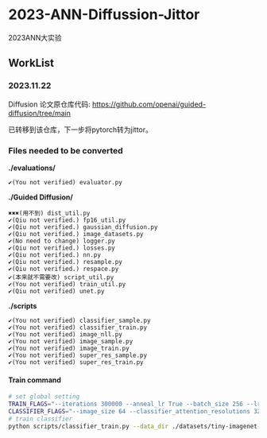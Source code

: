 # 2023-ANN-Diffussion-Jittor

2023ANN大实验

## WorkList

### 2023.11.22

Diffusion 论文原仓库代码: https://github.com/openai/guided-diffusion/tree/main

已转移到该仓库，下一步将pytorch转为jittor。

### Files needed to be converted

**./evaluations/**

```assembly
✔(You not verified) evaluator.py
```

**./Guided Diffusion/**

```assembly
✖✖✖(用不到) dist_util.py
✔(Qiu not verified.) fp16_util.py
✔(Qiu not verified.) gaussian_diffusion.py
✔(Qiu not verified.) image_datasets.py
✔(No need to change) logger.py
✔(Qiu not verified.) losses.py
✔(Qiu not verified.) nn.py
✔(Qiu not verified.) resample.py
✔(Qiu not verified.) respace.py
✔(本来就不需要改) script_util.py
✔(You not verified) train_util.py
✔(Qiu not verified) unet.py
```

**./scripts**

```assembly
✔(You not verified) classifier_sample.py
✔(You not verified) classifier_train.py
✔(You not verified) image_nll.py
✔(You not verified) image_sample.py
✔(You not verified) image_train.py
✔(You not verified) super_res_sample.py
✔(You not verified) super_res_train.py
```

#### Train command
```sh
# set global setting
TRAIN_FLAGS="--iterations 300000 --anneal_lr True --batch_size 256 --lr 3e-4 --save_interval 10000 --weight_decay 0.05"
CLASSIFIER_FLAGS="--image_size 64 --classifier_attention_resolutions 32,16,8 --classifier_depth 2 --classifier_width 128 --classifier_pool attention --classifier_resblock_updown True --classifier_use_scale_shift_norm True"
# train classifier
python scripts/classifier_train.py --data_dir ./datasets/tiny-imagenet-200/train $TRAIN_FLAGS $CLASSIFIER_FLAGS
```
